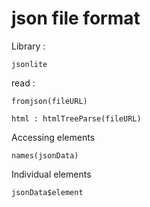 # json file format 
  
Library : 

    jsonlite

read : 
    
    fromjson(fileURL)
    
    html : htmlTreeParse(fileURL)

Accessing elements

    names(jsonData)

Individual elements
  
    jsonData$element
